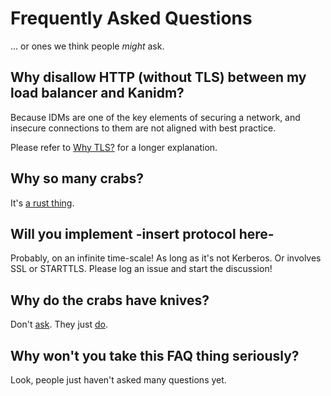 # Frequently Asked Questions

... or ones we think people *might* ask.

## Why disallow HTTP (without TLS) between my load balancer and Kanidm?

Because IDMs are one of the key elements of securing a network, and insecure connections
to them are not aligned with best practice.

Please refer to [Why TLS?](why_tls.md) for a longer explanation.

## Why so many crabs?

It's [a rust thing](https://rustacean.net).

## Will you implement -insert protocol here-

Probably, on an infinite time-scale! As long as it's not Kerberos. Or involves SSL or STARTTLS. Please log an issue and start the discussion!

## Why do the crabs have knives?

Don't [ask](https://www.youtube.com/watch?v=0QaAKi0NFkA). They just [do](https://www.youtube.com/shorts/WizH5ae9ozw).

## Why won't you take this FAQ thing seriously?

Look, people just haven't asked many questions yet.
